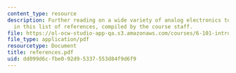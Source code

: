 ```yaml
---
content_type: resource
description: Further reading on a wide variety of analog electronics topics is suggested
  in this list of references, compiled by the course staff.
file: https://ol-ocw-studio-app-qa.s3.amazonaws.com/courses/6-101-introductory-analog-electronics-laboratory-spring-2007/dd099d6cfbe092d95337553d84f9d6f9_references.pdf
file_type: application/pdf
resourcetype: Document
title: references.pdf
uid: dd099d6c-fbe0-92d9-5337-553d84f9d6f9
---
```

